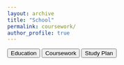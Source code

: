 ```yaml
---
layout: archive
title: "School"
permalink: coursework/
author_profile: true
---
```


<button onclick="showContent('../docs/nus.md')">Education</button>
<button onclick="showContent('../docs/coursework.md')">Coursework</button>
<button onclick="showContent('../docs/studyplan.md')">Study Plan</button>

<div id="content"></div>

<script src="https://cdn.jsdelivr.net/npm/marked/marked.min.js"></script>
<script>
    function showContent(file) {
        fetch(file)
            .then(response => response.text())
            .then(text => {
                document.getElementById('content').innerHTML = marked(text);
            })
            .catch(error => console.error('Error fetching the markdown file:', error));
    }
</script>


